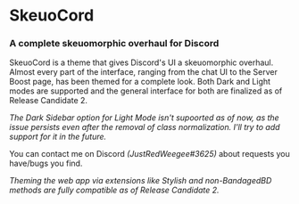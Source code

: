 # SkeuoCord
### A complete skeuomorphic overhaul for Discord

SkeuoCord is a theme that gives Discord's UI a skeuomorphic overhaul. Almost every part of the interface, ranging from the chat UI to the Server Boost page, has been themed for a complete look. Both Dark and Light modes are supported and the general interface for both are finalized as of Release Candidate 2. 

*The Dark Sidebar option for Light Mode isn't supoorted as of now, as the issue persists even after the removal of class normalization. I'll try to add support for it in the future.*

You can contact me on Discord *(JustRedWeegee#3625)* about requests you have/bugs you find.

*Theming the web app via extensions like Stylish and non-BandagedBD methods are fully compatible as of Release Candidate 2.*
